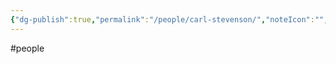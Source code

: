 ```yaml
---
{"dg-publish":true,"permalink":"/people/carl-stevenson/","noteIcon":"","created":"2025-01-09T09:05:54.092-06:00"}
---
```


#people
